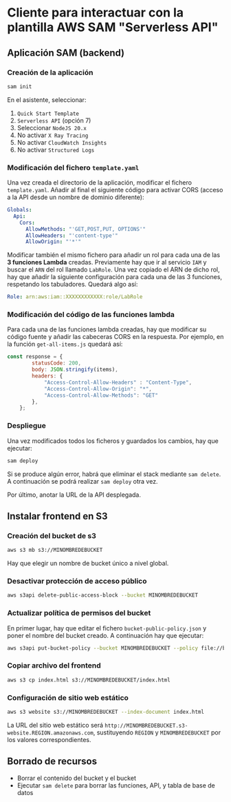 # Cliente para interactuar con la plantilla AWS SAM "Serverless API"

## Aplicación SAM (backend)
### Creación de la aplicación
```bash
sam init
```

En el asistente, seleccionar:
1. `Quick Start Template`
2. `Serverless API` (opción 7)
3. Seleccionar `NodeJS 20.x`
4. No activar `X Ray Tracing`
5. No activar `CloudWatch Insights`
5. No activar `Structured Logs`

### Modificación del fichero `template.yaml`
Una vez creada el directorio de la aplicación, modificar el fichero `template.yaml`. Añadir al final el siguiente código para activar CORS (acceso a la API desde un nombre de dominio diferente):
```yaml
Globals:
  Api:
    Cors:
      AllowMethods: "'GET,POST,PUT, OPTIONS'"
      AllowHeaders: "'content-type'"
      AllowOrigin: "'*'"
```

Modificar también el mismo fichero para añadir un rol para cada una de las __3 funciones Lambda__ creadas. Previamente hay que ir al servicio `IAM` y buscar el `ARN` del rol llamado `LabRole`. Una vez copiado el ARN de dicho rol, hay que añadir la siguiente configuración para cada una de las 3 funciones, respetando los tabuladores. Quedará algo así:
```yaml
Role: arn:aws:iam::XXXXXXXXXXXX:role/LabRole
```

### Modificación del código de las funciones lambda
Para cada una de las funciones lambda creadas, hay que modificar su código fuente y añadir las cabeceras CORS en la respuesta. Por ejemplo, en la función `get-all-items.js` quedará así:
```js
const response = {
        statusCode: 200,
        body: JSON.stringify(items),
        headers: {
            "Access-Control-Allow-Headers" : "Content-Type",
            "Access-Control-Allow-Origin": "*",
            "Access-Control-Allow-Methods": "GET"
        },
    };
```

### Despliegue
Una vez modificados todos los ficheros y guardados los cambios, hay que ejecutar:

```bash
sam deploy
```

Si se produce algún error, habrá que eliminar el stack mediante `sam delete`. A continuación se podrá realizar `sam deploy` otra vez.

Por último, anotar la URL de la API desplegada.

## Instalar frontend en S3

### Creación del bucket de s3
```bash
aws s3 mb s3://MINOMBREDEBUCKET
```

Hay que elegir un nombre de bucket único a nivel global.

### Desactivar protección de acceso público
```bash
aws s3api delete-public-access-block --bucket MINOMBREDEBUCKET
```

### Actualizar política de permisos del bucket
En primer lugar, hay que editar el fichero `bucket-public-policy.json` y poner el nombre del bucket creado. A continuación hay que ejecutar:
```bash
aws s3api put-bucket-policy --bucket MINOMBREDEBUCKET --policy file://bucket-public-policy.json
```

### Copiar archivo del frontend
```bash
aws s3 cp index.html s3://MINOMBREDEBUCKET/index.html 
```


### Configuración de sitio web estático
```bash
aws s3 website s3://MINOMBREDEBUCKET --index-document index.html
```

La URL del sitio web estático será `http://MINOMBREDEBUCKET.s3-website.REGION.amazonaws.com`, sustituyendo `REGION` y `MINOMBREDEBUCKET` por los valores correspondientes.


## Borrado de recursos
- Borrar el contenido del bucket y el bucket
- Ejecutar `sam delete` para borrar las funciones, API, y tabla de base de datos
